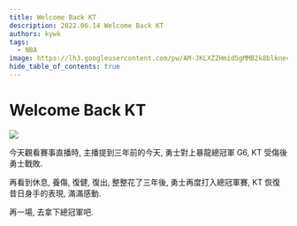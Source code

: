 ```yaml
---
title: Welcome Back KT
description: 2022.06.14 Welcome Back KT
authors: kywk
tags:
  - NBA
image: https://lh3.googleusercontent.com/pw/AM-JKLXZZHmidSgMMB2k8blkneclNRysPXLr__G7rZ4hPi2sN0jC67PHAbX1MyFj8hQX_MTZ6bwIMPwCyu2fu1bU0ZXSX09eu-OlSDb4U-9haUS_wgnVPLaCM6WQLsRbsnocF8X5Edmt35rDjytljbNEMsaf8A=w800-no?authuser=0
hide_table_of_contents: true
---
```


Welcome Back KT
===============

![](https://lh3.googleusercontent.com/0uPHjkl0VeJLxDKzCdL4q1UQ8rsZwTlPZlhp4EizDkQ4leNxQnoX5Oqle6iJ45bvtkGw5G_CenU192A6tzk7bKZ-Qm6RUUx5_QYCwibzpQ6pvKuMxcmyo7UtUl-3rnaUVjhIpJjiHPi8Vkb7W9McYASsXOE5SqjZkDoNyuC5kDhjHUREUn0aRCcYltUBPRMTvRjKyZ-zjKPES3OxJZICy8SyFBguhnKVurRyZMwOqCWTS631ekIc6uunSmU3o9TY_v4pWAgI6k7iFK3INkHvJNUA0bl34Pm02keZMF-aIsGxih9rIg_mhvM7X0MWATe591Uy7OQHAMYKnwSVfFiUR6StCkTP_2ED_i76Z-GHQkHzVTkXmhTOlLVd4u4FQ9dzQji7SEMDiafus4NkjXtozArLi7HYrdAGsMgW5v3zUhSzg1-jfnYLscNuBRxFNTha4nsKF1NFZm9viHLs-eMv2183rXfTarP2ikNqj-HzO0lpxMyw1JdHwkc7Uk-MNpDv3wMou-Pd3zzzbJW2FWPFBat70j5AJFYABtrHtaiEcKhrhok3XzmyQ_AFS-t3Ky58cE0I-aid6KkypnbWbikVqhFLZ5EcKN-Nn8TB3DA-qPQzka-Mni5lJdQb-nwPiwGvTv0bXiPVWdfrpkTDQjRXwKTReb24EIpxCXy8qFxR_qY9uw2r4QmyJVy2Uu4iyUwZ6Uj3y8GvghGxhSmvnOaeoR7-xBKzFaqXwKAKAt79BXprJrtrfCx3u0q1KvT9HxA=w800-no?authuser=0)

今天觀看賽事直播時, 主播提到三年前的今天, 勇士對上暴龍總冠軍 G6, KT 受傷後勇士戰敗.

再看到休息, 養傷, 復健, 復出, 整整花了三年後, 勇士再度打入總冠軍賽, KT 恢復昔日身手的表現, 滿滿感動.

再一場, 去拿下總冠軍吧.
